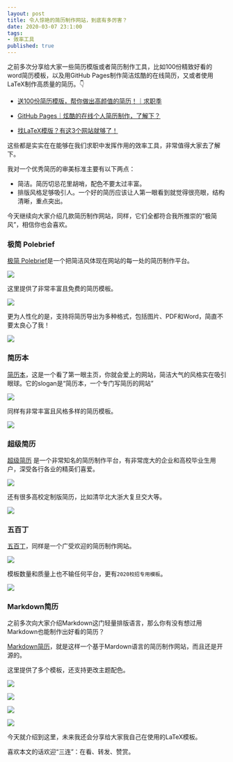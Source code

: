 ```yaml
---
layout: post
title: 令人惊艳的简历制作网站，到底有多厉害？
date: 2020-03-07 23:1:00
tags: 
- 效率工具
published: true
---
```


之前多次分享给大家一些简历模版或者简历制作工具，比如100份精致好看的word简历模板，以及用GitHub Pages制作简洁炫酷的在线简历，又或者使用LaTeX制作高质量的简历。👇

- [送100份简历模版，帮你做出高颜值的简历！｜求职季](https://mp.weixin.qq.com/s/F_NPwB1KdiqAyGZHckZ2qw)

- [GitHub Pages｜炫酷的在线个人简历制作，了解下？](https://mp.weixin.qq.com/s/ke3gvUDhvX5ivNE2rI28vw)
- [找LaTeX模版？有这3个网站就够了！](https://mp.weixin.qq.com/s/NTWSyLinzrmmIbZNDf7LSA)

这些都是实实在在能够在我们求职中发挥作用的效率工具，非常值得大家去了解下。

我对一个优秀简历的审美标准主要有以下两点：

- 简洁。简历切忌花里胡哨，配色不要太过丰富。
- 排版风格足够吸引人。一个好的简历应该让人第一眼看到就觉得很亮眼，结构清晰，重点突出。

今天继续向大家介绍几款简历制作网站，同样，它们全都符合我所推崇的“极简风”，相信你也会喜欢。

### 极简 Polebrief

[极简 Polebrief](https://www.polebrief.com "极简 Polobrief")是一个把简洁风体现在网站的每一处的简历制作平台。


![](https://tva1.sinaimg.cn/large/00831rSTly1gclvp92dwhj31740q80wr.jpg)

这里提供了非常丰富且免费的简历模板。

![](https://tva1.sinaimg.cn/large/00831rSTly1gclvqionvtj31740q8af1.jpg)

更为人性化的是，支持将简历导出为多种格式，包括图片、PDF和Word，简直不要太良心了我！

![](https://tva1.sinaimg.cn/large/00831rSTly1gclvqsfchmj31740q8tcp.jpg)

### 简历本

[简历本](https://www.jianliben.com "简历本")，这是一个看了第一眼主页，你就会爱上的网站，简洁大气的风格实在吸引眼球。它的slogan是“简历本，一个专门写简历的网站”


![](https://tva1.sinaimg.cn/large/00831rSTly1gclvvunsy5j31740q8gq9.jpg)

同样有非常丰富且风格多样的简历模板。

![](https://tva1.sinaimg.cn/large/00831rSTly1gclvziehcuj31740q8q7k.jpg)

### 超级简历

[超级简历](https://www.wondercv.com "超级简历") 是一个非常知名的简历制作平台，有非常庞大的企业和高校毕业生用户，深受各行各业的精英们喜爱。


![](https://tva1.sinaimg.cn/large/00831rSTly1gclw2sf74bj31740q8dj9.jpg)

还有很多高校定制版简历，比如清华北大浙大复旦交大等。

![](https://tva1.sinaimg.cn/large/00831rSTly1gclw48ik1ij31740q8n1d.jpg)

### 五百丁

[五百丁](https://www.500d.me "五百丁")，同样是一个广受欢迎的简历制作网站。

![](https://tva1.sinaimg.cn/large/00831rSTly1gclw7ze356j31740q8434.jpg)

模板数量和质量上也不输任何平台，更有`2020校招专用模板`。

![](https://tva1.sinaimg.cn/large/00831rSTly1gclw98fi6gj31740q8jvb.jpg)

### Markdown简历

之前多次向大家介绍Markdown这门轻量排版语言，那么你有没有想过用Markdown也能制作出好看的简历？

[Markdown简历](https://resume.mdnice.com "Markdown简历")，就是这样一个基于Mardown语言的简历制作网站，而且还是开源的。

这里提供了多个模板，还支持更改主题配色。

![](https://tva1.sinaimg.cn/large/00831rSTly1gclwfjn4ehj31740q842z.jpg)

![](https://tva1.sinaimg.cn/large/00831rSTly1gclwg2hx3pj31740q842a.jpg)

![](https://tva1.sinaimg.cn/large/00831rSTly1gclwgc0zd1j31740q8aes.jpg)

![](https://tva1.sinaimg.cn/large/00831rSTly1gclwhpjg13j31740q878q.jpg)

今天就介绍到这里，未来我还会分享给大家我自己在使用的LaTeX模板。

喜欢本文的话欢迎“三连”：在看、转发、赞赏。

